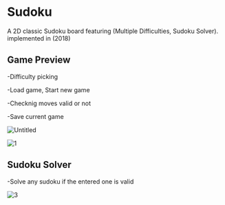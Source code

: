 # Sudoku
A 2D classic Sudoku board featuring (Multiple Difficulties, Sudoku Solver). implemented in (2018)
## Game Preview 
-Difficulty picking

-Load game, Start new game

-Checknig moves valid or not

-Save current game

![Untitled](https://user-images.githubusercontent.com/110013767/183579773-0de2a346-8f91-4763-8968-54ac04784726.png)


![1](https://user-images.githubusercontent.com/110013767/183578655-4f270a28-700b-43ae-9b84-44d2b8467138.gif)

## Sudoku Solver 
-Solve any sudoku if the entered one is valid

 ![3](https://user-images.githubusercontent.com/110013767/183579292-af74edad-610f-4fc8-a1c5-e82e172b14ac.gif)
